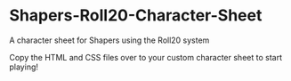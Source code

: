# Shapers-Roll20-Character-Sheet
A character sheet for Shapers using the Roll20 system

Copy the HTML and CSS files over to your custom character sheet to start playing!
